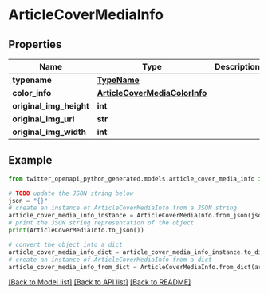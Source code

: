 # ArticleCoverMediaInfo


## Properties

Name | Type | Description | Notes
------------ | ------------- | ------------- | -------------
**typename** | [**TypeName**](TypeName.md) |  | [optional] 
**color_info** | [**ArticleCoverMediaColorInfo**](ArticleCoverMediaColorInfo.md) |  | 
**original_img_height** | **int** |  | 
**original_img_url** | **str** |  | 
**original_img_width** | **int** |  | 

## Example

```python
from twitter_openapi_python_generated.models.article_cover_media_info import ArticleCoverMediaInfo

# TODO update the JSON string below
json = "{}"
# create an instance of ArticleCoverMediaInfo from a JSON string
article_cover_media_info_instance = ArticleCoverMediaInfo.from_json(json)
# print the JSON string representation of the object
print(ArticleCoverMediaInfo.to_json())

# convert the object into a dict
article_cover_media_info_dict = article_cover_media_info_instance.to_dict()
# create an instance of ArticleCoverMediaInfo from a dict
article_cover_media_info_from_dict = ArticleCoverMediaInfo.from_dict(article_cover_media_info_dict)
```
[[Back to Model list]](../README.md#documentation-for-models) [[Back to API list]](../README.md#documentation-for-api-endpoints) [[Back to README]](../README.md)


